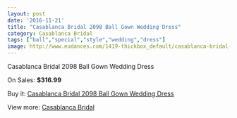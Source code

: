 ```yaml
---
layout: post
date: '2016-11-21'
title: "Casablanca Bridal 2098 Ball Gown Wedding Dress"
category: Casablanca Bridal
tags: ["ball","special","style","wedding","dress"]
image: http://www.eudances.com/1419-thickbox_default/casablanca-bridal-2098-ball-gown-wedding-dress.jpg
---
```

Casablanca Bridal 2098 Ball Gown Wedding Dress

On Sales: **$316.99**
<a href="https://www.eudances.com/en/casablanca-bridal/499-casablanca-bridal-2098-ball-gown-wedding-dress.html"><amp-img layout="responsive" width="600" height="600" src="//www.eudances.com/1419-thickbox_default/casablanca-bridal-2098-ball-gown-wedding-dress.jpg" alt="Casablanca Bridal 2098 Ball Gown Wedding Dress 0" /></a>
<a href="https://www.eudances.com/en/casablanca-bridal/499-casablanca-bridal-2098-ball-gown-wedding-dress.html"><amp-img layout="responsive" width="600" height="600" src="//www.eudances.com/1420-thickbox_default/casablanca-bridal-2098-ball-gown-wedding-dress.jpg" alt="Casablanca Bridal 2098 Ball Gown Wedding Dress 1" /></a>
<a href="https://www.eudances.com/en/casablanca-bridal/499-casablanca-bridal-2098-ball-gown-wedding-dress.html"><amp-img layout="responsive" width="600" height="600" src="//www.eudances.com/1421-thickbox_default/casablanca-bridal-2098-ball-gown-wedding-dress.jpg" alt="Casablanca Bridal 2098 Ball Gown Wedding Dress 2" /></a>

Buy it: [Casablanca Bridal 2098 Ball Gown Wedding Dress](https://www.eudances.com/en/casablanca-bridal/499-casablanca-bridal-2098-ball-gown-wedding-dress.html "Casablanca Bridal 2098 Ball Gown Wedding Dress")

View more: [Casablanca Bridal](https://www.eudances.com/en/4-casablanca-bridal "Casablanca Bridal")